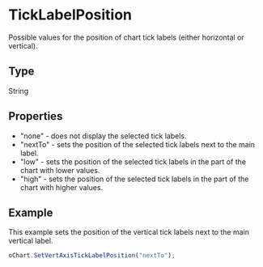 # TickLabelPosition

Possible values for the position of chart tick labels (either horizontal or vertical).

## Type

String

## Properties

- "none" - does not display the selected tick labels.
- "nextTo" - sets the position of the selected tick labels next to the main label.
- "low" - sets the position of the selected tick labels in the part of the chart with lower values.
- "high" - sets the position of the selected tick labels in the part of the chart with higher values.

## Example

This example sets the position of the vertical tick labels next to the main vertical label.

```javascript
oChart.SetVertAxisTickLabelPosition("nextTo");
```